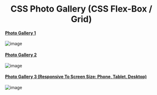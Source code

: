 # <div align="center"> CSS Photo Gallery (CSS Flex-Box / Grid)</div>
#### [Photo Gallery 1](https://github.com/HmSalah/photo-gallery/tree/main/photo%20gallery%201)
![image](https://user-images.githubusercontent.com/74623220/112024556-522fec80-8b02-11eb-968b-771d0601ef9f.png) 

#### [Photo Gallery 2](https://github.com/HmSalah/photo-gallery/tree/main/photo%20gallery%202)  ####
![image](https://user-images.githubusercontent.com/74623220/112351467-f008f000-8c97-11eb-8e40-f295ccb9cf52.png)



#### [Photo Gallery 3 (Responsive To Screen Size: Phone, Tablet, Desktop)](https://github.com/HmSalah/photo-gallery/tree/main/photo%20gallery%203)  ####
![image](https://user-images.githubusercontent.com/74623220/112348813-2e051480-8c96-11eb-969a-b94cee4c0455.png)








